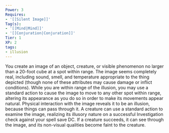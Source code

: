 ```yaml
---
Power: 3
Requires:
- '[[Silent Image]]'
Tag(s):
- '[[Mind|Mind]]'
- '[[Conjuration|Conjuration]]'
Tier: 1
XP: 2
tags:
- illusion
---
```


You create an image of an object, creature, or visible phenomenon no larger than a 20-foot cube at a spot within range. The image seems completely real, including sound, smell, and temperature appropriate to the thing depicted (though none of these attributes may cause damage or inflict conditions). While you are within range of the illusion, you may use a standard action to cause the image to move to any other spot within range, altering its appearance as you do so in order to make its movements appear natural. Physical interaction with the image reveals it to be an illusion, because things can pass through it. A creature can use a standard action to examine the image, realizing its illusory nature on a successful Investigation check against your spell save DC. If a creature succeeds, it can see through the image, and its non-visual qualities become faint to the creature.